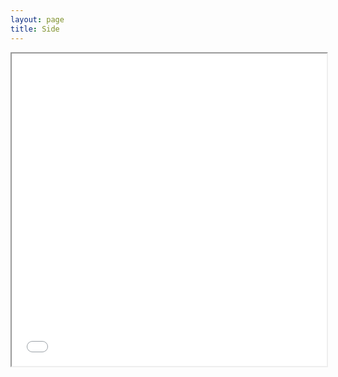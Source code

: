 ```yaml
---
layout: page
title: Side
---
```



<iframe src="./side.pdf#toolbar=0&zoom=40" width="100%" height="500px">
</iframe>
